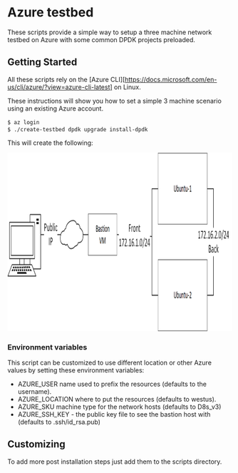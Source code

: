 # Azure testbed

These scripts provide a simple way to setup a three machine network testbed on Azure with some common DPDK projects preloaded.

## Getting Started

All these scripts rely on the [Azure CLI][https://docs.microsoft.com/en-us/cli/azure/?view=azure-cli-latest] on Linux.

These instructions will show you how to set a simple 3 machine scenario using an existing Azure account.

```
$ az login
$ ./create-testbed dpdk upgrade install-dpdk
```

This will create the following:

<img src="./img/testbed.png" alt="Two machine plus bastion example"
 width=800 height=400>

### Environment variables

This script can be customized to use different location or other Azure values by setting these environment variables:

 - AZURE_USER name used to prefix the resources (defaults to the username).
 - AZURE_LOCATION where to put the resources (defaults to westus).
 - AZURE_SKU machine type for the network hosts (defaults to D8s_v3)
 - AZURE_SSH_KEY - the public key file to see the bastion host with (defaults to .ssh/id_rsa.pub)

## Customizing

To add more post installation steps just add them to the scripts directory.
